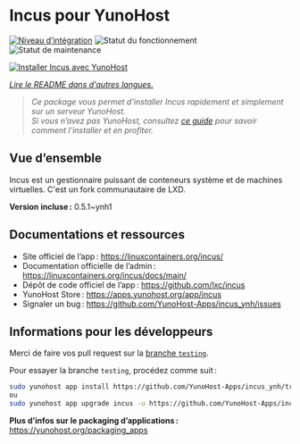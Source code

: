 <!--
Nota bene : ce README est automatiquement généré par <https://github.com/YunoHost/apps/tree/master/tools/readme_generator>
Il NE doit PAS être modifié à la main.
-->

# Incus pour YunoHost

[![Niveau d’intégration](https://dash.yunohost.org/integration/incus.svg)](https://ci-apps.yunohost.org/ci/apps/incus/) ![Statut du fonctionnement](https://ci-apps.yunohost.org/ci/badges/incus.status.svg) ![Statut de maintenance](https://ci-apps.yunohost.org/ci/badges/incus.maintain.svg)

[![Installer Incus avec YunoHost](https://install-app.yunohost.org/install-with-yunohost.svg)](https://install-app.yunohost.org/?app=incus)

*[Lire le README dans d'autres langues.](./ALL_README.md)*

> *Ce package vous permet d’installer Incus rapidement et simplement sur un serveur YunoHost.*  
> *Si vous n’avez pas YunoHost, consultez [ce guide](https://yunohost.org/install) pour savoir comment l’installer et en profiter.*

## Vue d’ensemble

Incus est un gestionnaire puissant de conteneurs système et de machines virtuelles. C'est un fork communautaire de LXD.


**Version incluse :** 0.5.1~ynh1
## Documentations et ressources

- Site officiel de l’app : <https://linuxcontainers.org/incus/>
- Documentation officielle de l’admin : <https://linuxcontainers.org/incus/docs/main/>
- Dépôt de code officiel de l’app : <https://github.com/lxc/incus>
- YunoHost Store : <https://apps.yunohost.org/app/incus>
- Signaler un bug : <https://github.com/YunoHost-Apps/incus_ynh/issues>

## Informations pour les développeurs

Merci de faire vos pull request sur la [branche `testing`](https://github.com/YunoHost-Apps/incus_ynh/tree/testing).

Pour essayer la branche `testing`, procédez comme suit :

```bash
sudo yunohost app install https://github.com/YunoHost-Apps/incus_ynh/tree/testing --debug
ou
sudo yunohost app upgrade incus -u https://github.com/YunoHost-Apps/incus_ynh/tree/testing --debug
```

**Plus d’infos sur le packaging d’applications :** <https://yunohost.org/packaging_apps>
